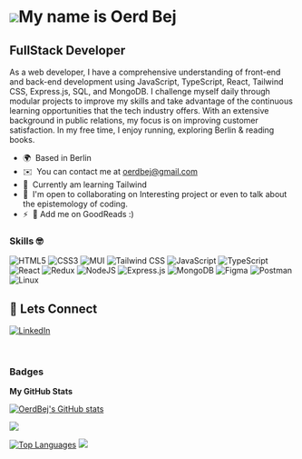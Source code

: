 ![](https://user-images.githubusercontent.com/18350557/176309783-0785949b-9127-417c-8b55-ab5a4333674e.gif)My name is Oerd Bej
================================================================================================================================

FullStack Developer
--------------------------

As a web developer, I have a comprehensive understanding of front-end and back-end development using JavaScript, TypeScript, React, Tailwind CSS, Express.js, SQL, and MongoDB. I challenge myself daily through modular projects to improve my skills and take advantage of the continuous learning opportunities that the tech industry offers. With an extensive background in public relations, my focus is on improving customer satisfaction. In my free time, I enjoy running, exploring Berlin & reading books.

* 🌍  Based in Berlin
* ✉️  You can contact me at [oerdbej@gmail.com](mailto:oerdbej@gmail.com)
* 🧠  Currently am learning Tailwind
* 🤝  I'm open to collaborating on Interesting project or even to talk about the epistemology of coding.
* ⚡  📖 Add me on GoodReads :)

### Skills 🤓

![HTML5](https://img.shields.io/badge/html5-%23E34F26.svg?style=for-the-badge&logo=html5&logoColor=white)
![CSS3](https://img.shields.io/badge/css3-%231572B6.svg?style=for-the-badge&logo=css3&logoColor=white)
![MUI](https://img.shields.io/badge/MUI-%230081CB.svg?style=for-the-badge&logo=material-ui&logoColor=white)
![Tailwind CSS](https://img.shields.io/badge/tailwind%20css-%2338B2AC.svg?style=for-the-badge&logo=tailwind-css&logoColor=white)
![JavaScript](https://img.shields.io/badge/javascript-%23323330.svg?style=for-the-badge&logo=javascript&logoColor=%23F7DF1E)
![TypeScript](https://img.shields.io/badge/typescript-%233178C6.svg?style=for-the-badge&logo=typescript&logoColor=white)
![React](https://img.shields.io/badge/react-%2320232a.svg?style=for-the-badge&logo=react&logoColor=%2361DAFB)
![Redux](https://img.shields.io/badge/redux-%23593d88.svg?style=for-the-badge&logo=redux&logoColor=white)
![NodeJS](https://img.shields.io/badge/node.js-6DA55F?style=for-the-badge&logo=node.js&logoColor=white)
![Express.js](https://img.shields.io/badge/express.js-%23404d59.svg?style=for-the-badge&logo=express&logoColor=%2361DAFB)
![MongoDB](https://img.shields.io/badge/MongoDB-%234ea94b.svg?style=for-the-badge&logo=mongodb&logoColor=white)
![Figma](https://img.shields.io/badge/figma-%23F24E1E.svg?style=for-the-badge&logo=figma&logoColor=white)
![Postman](https://img.shields.io/badge/Postman-FF6C37?style=for-the-badge&logo=postman&logoColor=white)
![Linux](https://img.shields.io/badge/linux-%23FCC624.svg?style=for-the-badge&logo=linux&logoColor=black)


## 🤝 Lets Connect
[![LinkedIn](https://img.shields.io/badge/LinkedIn-%230077B5.svg?logo=linkedin&logoColor=white)](https://www.linkedin.com/in/oerdbej/)

<br>

### Badges

<b>My GitHub Stats</b>

<a href="http://www.github.com/OerdBej"><img src="https://github-readme-stats.vercel.app/api?username=OerdBej&show_icons=true&hide=&count_private=true&title_color=0891b2&text_color=ffffff&icon_color=0891b2&bg_color=1c1917&hide_border=true&show_icons=true" alt="OerdBej's GitHub stats" /></a>

<a href="http://www.github.com/OerdBej"><img src="https://github-readme-streak-stats.herokuapp.com/?user=OerdBej&stroke=ffffff&background=1c1917&ring=0891b2&fire=0891b2&currStreakNum=ffffff&currStreakLabel=0891b2&sideNums=ffffff&sideLabels=ffffff&dates=ffffff&hide_border=true" /></a>

<a href="https://github.com/OerdBej" align="left"><img src="https://github-readme-stats.vercel.app/api/top-langs/?username=OerdBej&langs_count=10&title_color=0891b2&text_color=ffffff&icon_color=0891b2&bg_color=1c1917&hide_border=true&locale=en&custom_title=Top%20%Languages" alt="Top Languages" /></a>
![](https://komarev.com/ghpvc/?username=OerdBej)
